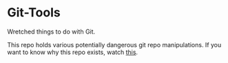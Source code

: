 # Git-Tools

Wretched things to do with Git.

This repo holds various potentially dangerous git repo manipulations.
If you want to know why this repo exists, watch [this](https://www.youtube.com/watch?v=o4PFDKIc2fs).
